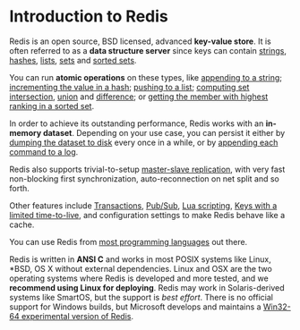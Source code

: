 Introduction to Redis
===

Redis is an open source, BSD licensed, advanced **key-value store**.  It
is often referred to as a **data structure server** since
keys can contain [strings](/topics/data-types#strings),
[hashes](/topics/data-types#hashes), [lists](/topics/data-types#lists),
[sets](/topics/data-types#sets) and [sorted
sets](/topics/data-types#sorted-sets).

You can run **atomic operations**
on these types, like [appending to a string](/commands/append);
[incrementing the value in a hash](/commands/hincrby); [pushing to a
list](/commands/lpush); [computing set intersection](/commands/sinter),
[union](/commands/sunion) and [difference](/commands/sdiff);
or [getting the member with highest ranking in a sorted
set](/commands/zrangebyscore).

In order to achieve its outstanding performance, Redis works with an
**in-memory dataset**. Depending on your use case, you can persist it either
by [dumping the dataset to disk](/topics/persistence#snapshotting)
every once in a while, or by [appending each command to a
log](/topics/persistence#append-only-file).

Redis also supports trivial-to-setup [master-slave
replication](/topics/replication), with very fast non-blocking first
synchronization, auto-reconnection on net split and so forth.

Other features include [Transactions](/topics/transactions),
[Pub/Sub](/topics/pubsub),
[Lua scripting](/commands/eval),
[Keys with a limited time-to-live](/commands/expire),
and configuration settings to make Redis behave like a cache.

You can use Redis from [most programming languages](/clients) out there. 

Redis is written in **ANSI C** and works in most POSIX systems like Linux,
\*BSD, OS X without external dependencies. Linux and OSX are the two operating systems where Redis is developed and more tested, and we **recommend using Linux for deploying**. Redis may work in Solaris-derived systems like SmartOS, but the support is *best effort*. There
is no official support for Windows builds, but Microsoft develops and
maintains a [Win32-64 experimental version of Redis](https://github.com/MSOpenTech/redis).
